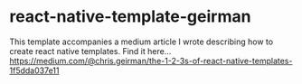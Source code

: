 # react-native-template-geirman
This template accompanies a medium article I wrote describing how to create react native templates. Find it here... https://medium.com/@chris.geirman/the-1-2-3s-of-react-native-templates-1f5dda037e11